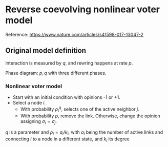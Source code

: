 # Reverse coevolving nonlinear voter model

Reference: https://www.nature.com/articles/s41598-017-13047-2

## Original model definition

Interaction is measured by $q$, and rewring happens at rate $p$. 

Phase diagram: $p,q$ with three different phases.

### Nonlinear voter model

- Start with an initial condition with opinions -1 or +1.
- Select a node $i$.
  - With probability $\rho_i^q$, selects one of the active neighbor $j$.
  - With probability $p$, remove the link. Otherwise, change the opinion assigning $\sigma_i = \sigma_j$.

$q$ is a parameter and $\rho_i = a_i/k_i$, with $a_i$ being the number of active links and connecting $i$ to a node in a different state, and $k_i$ its degree
